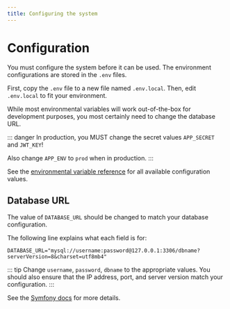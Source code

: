 ```yaml
---
title: Configuring the system
---
```


# Configuration

You must configure the system before it can be used. The environment configurations are stored in the `.env` files.

First, copy the `.env` file to a new file named `.env.local`. Then, edit `.env.local` to fit your environment.

While most environmental variables will work out-of-the-box for development purposes, you most certainly need to change the database URL.

::: danger
In production, you MUST change the secret values `APP_SECRET` and `JWT_KEY`!

Also change `APP_ENV` to `prod` when in production.
:::

See the [environmental variable reference](../reference/envvars.md) for all available configuration values.

## Database URL

The value of `DATABASE_URL` should be changed to match your database configuration.

The following line explains what each field is for:

```env
DATABASE_URL="mysql://username:password@127.0.0.1:3306/dbname?serverVersion=8&charset=utf8mb4"
```

::: tip
Change `username`, `password`, `dbname` to the appropriate values. You should also ensure that the IP address, port, and server version match your configuration.
:::

See the [Symfony docs](https://symfony.com/doc/current/doctrine.html#configuring-the-database) for more details.